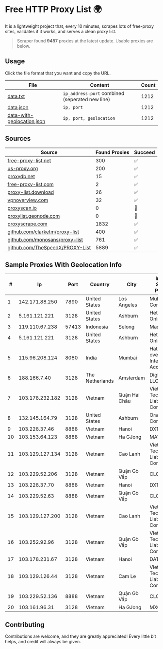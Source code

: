 
# Free HTTP Proxy List 🌍

It is a lightweight project that, every 10 minutes, scrapes lots of free-proxy sites, validates if it works, and serves a clean proxy list.


> Scraper found **9457** proxies at the latest update. Usable proxies are below.

## Usage

Click the file format that you want and copy the URL.


|File|Content|Count|
|----|-------|-----|
|[data.txt](https://raw.githubusercontent.com/themiralay/Proxy-List-World/master/data.txt)|`ip_address:port` combined (seperated new line)|1212|
|[data.json](https://raw.githubusercontent.com/themiralay/Proxy-List-World/master/data.json)|`ip, port`|1212|
|[data-with-geolocation.json](https://raw.githubusercontent.com/themiralay/Proxy-List-World/master/data-with-geolocation.json)|`ip, port, geolocation`|1212|

## Sources

|Source|Found Proxies|Succeed|
|------|-------------|-------|
|[free-proxy-list.net](https://free-proxy-list.net)|300|✅|
|[us-proxy.org](https://www.us-proxy.org)|200|✅|
|[proxydb.net](http://proxydb.net)|15|✅|
|[free-proxy-list.com](https://free-proxy-list.com/?page=&port=&type%5B%5D=http&type%5B%5D=https&up_time=0&search=Search)|2|✅|
|[proxy-list.download](https://www.proxy-list.download/HTTP)|26|✅|
|[vpnoverview.com](https://vpnoverview.com/privacy/anonymous-browsing/free-proxy-servers)|32|✅|
|[proxyscan.io](https://www.proxyscan.io)|0|🚫|
|[proxylist.geonode.com](https://proxylist.geonode.com/api/proxy-list?limit=300&page=1&sort_by=lastChecked&sort_type=desc&protocols=http,https)|0|🚫|
|[proxyscrape.com](https://api.proxyscrape.com/v2/?request=displayproxies&protocol=http&timeout=10000&country=all&ssl=all&anonymity=all)|1832|✅|
|[github.com/clarketm/proxy-list](https://raw.githubusercontent.com/clarketm/proxy-list/master/proxy-list-raw.txt)|400|✅|
|[github.com/monosans/proxy-list](https://raw.githubusercontent.com/monosans/proxy-list/main/proxies/http.txt)|761|✅|
|[github.com/TheSpeedX/PROXY-List](https://raw.githubusercontent.com/TheSpeedX/PROXY-List/master/http.txt)|5889|✅|


## Sample Proxies With Geolocation Info

|#|Ip|Port|Country|City|Internet Service Provider|
|-|--|----|-------|----|-------------------------|
|1|142.171.88.250|7890|United States|Los Angeles|Multacom Corporation|
|2|5.161.121.221|3128|United States|Ashburn|Hetzner Online GmbH|
|3|119.110.67.238|57413|Indonesia|Selong|Maxindo|
|4|5.161.121.221|3128|United States|Ashburn|Hetzner Online GmbH|
|5|115.96.208.124|8080|India|Mumbai|Hathway IP over Cable Internet Access|
|6|188.166.7.40|3128|The Netherlands|Amsterdam|DigitalOcean, LLC|
|7|103.178.232.182|3128|Vietnam|Quận Hải Châu|Viet Digital Technology Liability Company|
|8|132.145.164.79|3128|United States|Ashburn|Oracle Corporation|
|9|103.228.37.46|8888|Vietnam|Hanoi|DXT|
|10|103.153.64.123|8888|Vietnam|Ha GJong|MAT-HN|
|11|103.129.127.134|3128|Vietnam|Cao Lanh|Viet Digital Technology Liability Company|
|12|103.229.52.206|3128|Vietnam|Quận Gò Vấp|CLOVIET|
|13|103.228.37.70|8888|Vietnam|Hanoi|DXT|
|14|103.229.52.63|8888|Vietnam|Quận Gò Vấp|CLOVIET|
|15|103.129.127.200|3128|Vietnam|Cao Lanh|Viet Digital Technology Liability Company|
|16|103.252.92.96|3128|Vietnam|Quận Gò Vấp|Viet Digital Technology Liability Company|
|17|103.178.231.67|3128|Vietnam|Hanoi|DATHANH|
|18|103.129.126.44|3128|Vietnam|Cam Le|Viet Digital Technology Liability Company|
|19|103.229.52.136|8888|Vietnam|Quận Gò Vấp|CLOVIET|
|20|103.161.96.31|3128|Vietnam|Ha GJong|MXGROUP|



## Contributing

Contributions are welcome, and they are greatly appreciated! Every
little bit helps, and credit will always be given.

